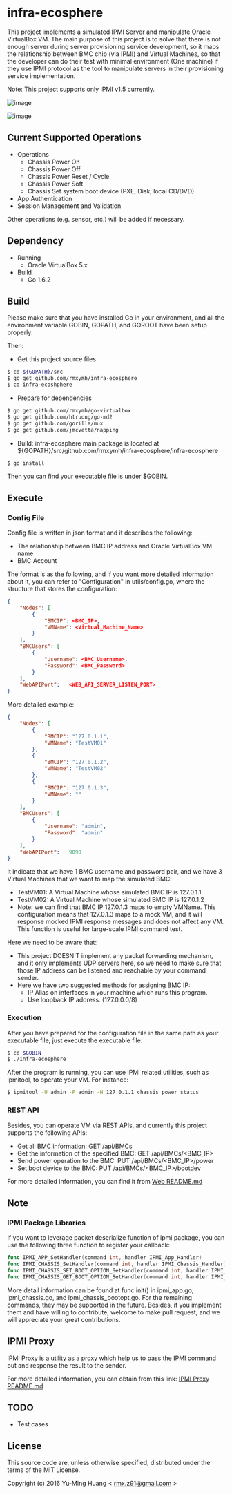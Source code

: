 # infra-ecosphere
This project implements a simulated IPMI Server and manipulate Oracle VirtualBox VM. The main purpose of this project is to solve that there is not enough server during server provisioning service development, so it maps the relationship between BMC chip (via IPMI) and Virtual Machines, so that the developer can do their test with minimal environment (One machine) if they use IPMI protocol as the tool to manipulate servers in their provisioning service implementation.
 
Note: This project supports only IPMI v1.5 currently.

![image](https://raw.githubusercontent.com/rmxymh/sandbox/master/documents/infra-ecosphere/screenshot.png)

![image](https://raw.githubusercontent.com/rmxymh/sandbox/master/documents/infra-ecosphere/maas_with_infra-ecosphere_screenshot.png)


## Current Supported Operations

* Operations
    * Chassis Power On
    * Chassis Power Off
    * Chassis Power Reset / Cycle
    * Chassis Power Soft
    * Chassis Set system boot device (PXE, Disk, local CD/DVD)
* App Authentication
* Session Management and Validation

Other operations (e.g. sensor, etc.) will be added if necessary.

## Dependency
* Running
    * Oracle VirtualBox 5.x
* Build
    * Go 1.6.2
    
## Build
Please make sure that you have installed Go in your environment, and all the environment variable GOBIN, GOPATH, and GOROOT have been setup properly.

Then:

* Get this project source files

```sh
$ cd ${GOPATH}/src
$ go get github.com/rmxymh/infra-ecosphere
$ cd infra-ecoshphere
```

* Prepare for dependencies

```sh
$ go get github.com/rmxymh/go-virtualbox
$ go get github.com/htruong/go-md2
$ go get github.com/gorilla/mux
$ go get github.com/jmcvetta/napping
```

* Build: infra-ecosphere main package is located at ${GOPATH}/src/github.com/rmxymh/infra-ecosphere/infra-ecosphere 

```sh
$ go install
```

Then you can find your executable file is under $GOBIN.

## Execute
### Config File
Config file is written in json format and it describes the following:

* The relationship between BMC IP address and Oracle VirtualBox VM name
* BMC Account

The format is as the following, and if you want more detailed information about it, you can refer to "Configuration" in utils/config.go, where the structure that stores the configuration:

```json
{
	"Nodes": [
		{
			"BMCIP": <BMC_IP>,
			"VMName": <Virtual_Machine_Name>
		}
	],
	"BMCUsers": [
		{
			"Username": <BMC_Username>,
			"Password": <BMC_Password>
		}
	],
	"WebAPIPort":   <WEB_API_SERVER_LISTEN_PORT>
}
```

More detailed example:

```json
{
	"Nodes": [
		{
			"BMCIP": "127.0.1.1",
			"VMName": "TestVM01"
		},
		{
			"BMCIP": "127.0.1.2",
			"VMName": "TestVM02"
		},
		{
		    "BMCIP": "127.0.1.3",
		    "VMName": ""
		}
	],
	"BMCUsers": [
		{
			"Username": "admin",
			"Password": "admin"
		}
	],
	"WebAPIPort":   9090
}
```

It indicate that we have 1 BMC username and password pair, and we have 3 Virtual Machines that we want to map the simulated BMC:

* TestVM01: A Virtual Machine whose simulated BMC IP is 127.0.1.1
* TestVM02: A Virtual Machine whose simulated BMC IP is 127.0.1.2
* Note: we can find that BMC IP 127.0.1.3 maps to empty VMName. This configuration means that 127.0.1.3 maps to a mock VM, and it will response mocked IPMI response messages and does not affect any VM. This function is useful for large-scale IPMI command test. 

Here we need to be aware that:

* This project DOESN'T implement any packet forwarding mechanism, and it only implements UDP servers here, so we need to make sure that those IP address can be listened and reachable by your command sender.
* Here we have two suggested methods for assigning BMC IP:
    * IP Alias on interfaces in your machine which runs this program.
    * Use loopback IP address. (127.0.0.0/8)

### Execution

After you have prepared for the configuration file in the same path as your executable file, just execute the executable file:

```sh
$ cd $GOBIN
$ ./infra-ecosphere
```

After the program is running, you can use IPMI related utilities, such as ipmitool, to operate your VM. For instance:

```sh
$ ipmitool -U admin -P admin -H 127.0.1.1 chassis power status
```


### REST API

Besides, you can operate VM via REST APIs, and currently this project supports the following APIs:

* Get all BMC information: GET /api/BMCs
* Get the information of the specified BMC: GET /api/BMCs/<BMC_IP>
* Send power operation to the BMC: PUT /api/BMCs/<BMC_IP>/power
* Set boot device to the BMC: PUT /api/BMCs/<BMC_IP>/bootdev

For more detailed information, you can find it from [Web README.md](https://github.com/rmxymh/infra-ecosphere/blob/master/web/README.md)

## Note

### IPMI Package Libraries

If you want to leverage packet deserialize function of ipmi package, you can use the following three function to register your callback:

```go
func IPMI_APP_SetHandler(command int, handler IPMI_App_Handler)
func IPMI_CHASSIS_SetHandler(command int, handler IPMI_Chassis_Handler)
func IPMI_CHASSIS_SET_BOOT_OPTION_SetHandler(command int, handler IPMI_Chassis_BootOpt_Handler)
func IPMI_CHASSIS_GET_BOOT_OPTION_SetHandler(command int, handler IPMI_Chassis_BootOpt_Handler)
```

More detail information can be found at func init() in ipmi_app.go, ipmi_chassis.go, and ipmi_chassis_bootopt.go. For the remaining commands, they may be supported in the future. Besides, if you implement them and have willing to contribute, welcome to make pull request, and we will appreciate your great contributions.

## IPMI Proxy

IPMI Proxy is a utility as a proxy which help us to pass the IPMI command out and response the result to the sender. 

For more detailed information, you can obtain from this link: [IPMI Proxy README.md](https://github.com/rmxymh/infra-ecosphere/blob/master/ipmi-proxy/README.md) 


## TODO

* Test cases

## License

This source code are, unless otherwise specified, distributed under the terms of the MIT License.

Copyright (c) 2016 Yu-Ming Huang < rmx.z91@gmail.com >
